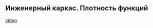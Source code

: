 ## Инженерный каркас. Плотность функций

[video](https://player.softculture.cc/embed/online/GIS/GIS_10.10.12_L1-5_Analysis_Engineering_Networks)